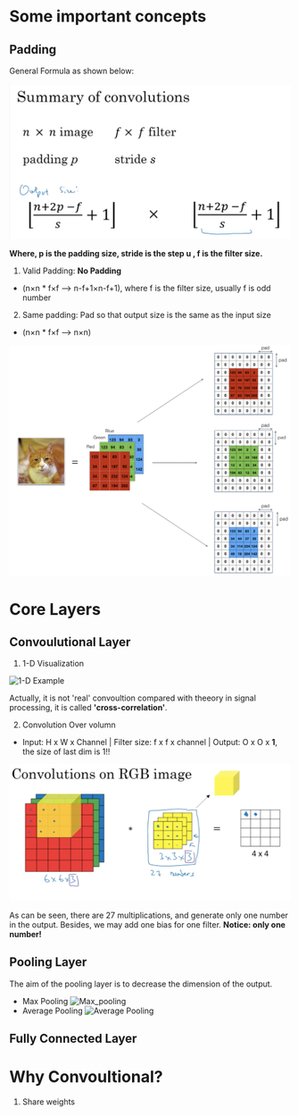 # Some important concepts
## Padding
General Formula as shown below:

![General Formula](https://github.com/Kimilovesy/TF---Playground/blob/8dedbeb7314d57026928fc7a957ee4190f100565/CNN/Screen%20Shot%202018-02-24%20at%2018.02.45.png)

**Where, p is the padding size, stride is the step u , f is the filter size.** 

1. Valid Padding: **No Padding** 
  * (n×n * f×f --> n-f+1×n-f+1), where f is the filter size, usually f is odd number
2. Same padding: Pad so that output size is the same as the input size  
  * (n×n * f×f --> n×n)

![Image of Padding](https://github.com/Kimilovesy/TF---Playground/blob/master/CNN/Padding.png)





# Core Layers
## Convoulutional Layer
  1. 1-D Visualization
  
  ![1-D Example](https://github.com/Kimilovesy/deep-learning-coursera/blob/399a701dffccba20ebd7bdb63f203bb6f5b5836c/Convolutional%20Neural%20Networks/images/Convolution_schematic.gif)
  
  Actually, it is not 'real' convoultion compared with theeory in signal processing, it is called **'cross-correlation'**.
  
  2. Convolution Over volumn
   * Input: H x W x Channel | Filter size: f x f x channel | Output: O x O x **1**, the size of last dim is 1!! 
   
   ![Con-2d](https://github.com/Kimilovesy/TF---Playground/blob/master/CNN/Screen%20Shot%202018-02-24%20at%2018.30.18.png)
   
   As can be seen, there are 27 multiplications, and generate only one number in the output. Besides, we may add one bias for one filter. **Notice: only one number!**

## Pooling Layer
The aim of the pooling layer is to decrease the dimension of the output.
  * Max Pooling
  ![Max_pooling](https://github.com/Kimilovesy/deep-learning-coursera/blob/399a701dffccba20ebd7bdb63f203bb6f5b5836c/Convolutional%20Neural%20Networks/images/max_pool.png)
  * Average Pooling
  ![Average Pooling](https://github.com/Kimilovesy/deep-learning-coursera/blob/399a701dffccba20ebd7bdb63f203bb6f5b5836c/Convolutional%20Neural%20Networks/images/ave-pool.png)
## Fully Connected Layer

# Why Convoultional?
1. Share weights
